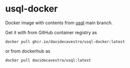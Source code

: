 # usql-docker

Docker image with contents from [usql](https://github.com/xo/usql) main branch.

Get it with from GitHub container registry as

`docker pull ghcr.io/davidecavestro/usql-docker:latest`

or from dockerhub as

`docker pull davidecavestro/usql:latest`
